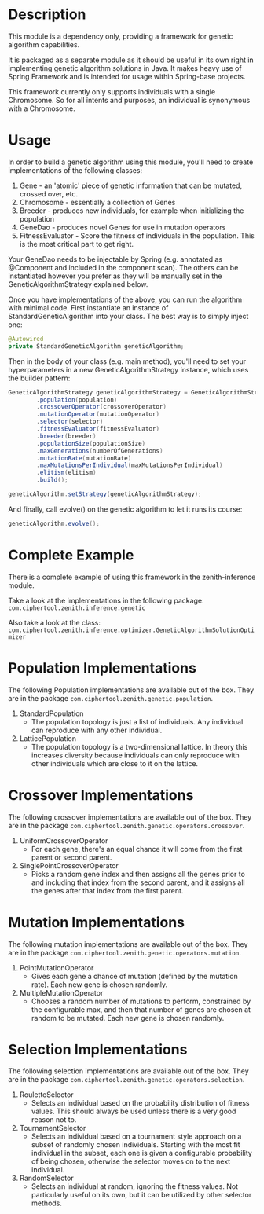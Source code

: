 # Description
This module is a dependency only, providing a framework for genetic algorithm capabilities.

It is packaged as a separate module as it should be useful in its own right in implementing genetic algorithm solutions in Java.  It makes heavy use of Spring Framework and is intended for usage within Spring-base projects.

This framework currently only supports individuals with a single Chromosome.  So for all intents and purposes, an individual is synonymous with a Chromosome.

# Usage
In order to build a genetic algorithm using this module, you'll need to create implementations of the following classes:
1. Gene - an 'atomic' piece of genetic information that can be mutated, crossed over, etc.
2. Chromosome - essentially a collection of Genes
3. Breeder - produces new individuals, for example when initializing the population
4. GeneDao - produces novel Genes for use in mutation operators
5. FitnessEvaluator - Score the fitness of individuals in the population.  This is the most critical part to get right.

Your GeneDao needs to be injectable by Spring (e.g. annotated as @Component and included in the component scan).  The others can be instantiated however you prefer as they will be manually set in the GeneticAlgorithmStrategy explained below.

Once you have implementations of the above, you can run the algorithm with minimal code.  First instantiate an instance of StandardGeneticAlgorithm into your class.  The best way is to simply inject one:
```java
@Autowired
private StandardGeneticAlgorithm geneticAlgorithm;
```

Then in the body of your class (e.g. main method), you'll need to set your hyperparameters in a new GeneticAlgorithmStrategy instance, which uses the builder pattern:
```java
GeneticAlgorithmStrategy geneticAlgorithmStrategy = GeneticAlgorithmStrategy.builder()
        .population(population)
        .crossoverOperator(crossoverOperator)
        .mutationOperator(mutationOperator)
        .selector(selector)
        .fitnessEvaluator(fitnessEvaluator)
        .breeder(breeder)
        .populationSize(populationSize)
        .maxGenerations(numberOfGenerations)
        .mutationRate(mutationRate)
        .maxMutationsPerIndividual(maxMutationsPerIndividual)
        .elitism(elitism)
        .build();

geneticAlgorithm.setStrategy(geneticAlgorithmStrategy);
```

And finally, call evolve() on the genetic algorithm to let it runs its course:
```java
geneticAlgorithm.evolve();
```

# Complete Example
There is a complete example of using this framework in the zenith-inference module.

Take a look at the implementations in the following package: ```com.ciphertool.zenith.inference.genetic```

Also take a look at the class: ```com.ciphertool.zenith.inference.optimizer.GeneticAlgorithmSolutionOptimizer```

# Population Implementations
The following Population implementations are available out of the box.  They are in the package ```com.ciphertool.zenith.genetic.population```.

1. StandardPopulation
   - The population topology is just a list of individuals.  Any individual can reproduce with any other individual. 
2. LatticePopulation
   - The population topology is a two-dimensional lattice.  In theory this increases diversity because individuals can only reproduce with other individuals which are close to it on the lattice.

# Crossover Implementations
The following crossover implementations are available out of the box.  They are in the package ```com.ciphertool.zenith.genetic.operators.crossover```.

1. UniformCrossoverOperator
   - For each gene, there's an equal chance it will come from the first parent or second parent.
2. SinglePointCrossoverOperator
   - Picks a random gene index and then assigns all the genes prior to and including that index from the second parent, and it assigns all the genes after that index from the first parent.

# Mutation Implementations
The following mutation implementations are available out of the box.  They are in the package ```com.ciphertool.zenith.genetic.operators.mutation```.

1. PointMutationOperator
   - Gives each gene a chance of mutation (defined by the mutation rate).  Each new gene is chosen randomly.
2. MultipleMutationOperator
   - Chooses a random number of mutations to perform, constrained by the configurable max, and then that number of genes are chosen at random to be mutated.  Each new gene is chosen randomly.

# Selection Implementations
The following selection implementations are available out of the box.  They are in the package ```com.ciphertool.zenith.genetic.operators.selection```.

1. RouletteSelector
   - Selects an individual based on the probability distribution of fitness values.  This should always be used unless there is a very good reason not to.
2. TournamentSelector
   - Selects an individual based on a tournament style approach on a subset of randomly chosen individuals.  Starting with the most fit individual in the subset, each one is given a configurable probability of being chosen, otherwise the selector moves on to the next individual.
3. RandomSelector
   - Selects an individual at random, ignoring the fitness values.  Not particularly useful on its own, but it can be utilized by other selector methods.